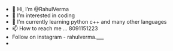- 👋 Hi, I’m @RahulVerma
- 👀 I’m interested in coding
- 🌱 I’m currently learning python c++ and many other languages
- 📫 How to reach me ... 8091151223
-  Follow on instagram -  rahulverma.___
- 

<!---
Rahul2326/Rahul2326 is a ✨ special ✨ repository because its `README.md` (this file) appears on your GitHub profile.
You can click the Preview link to take a look at your changes.
--->

